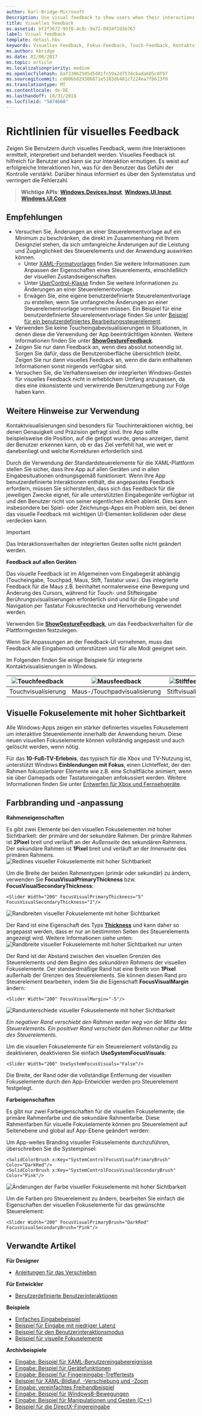 ```yaml
---
author: Karl-Bridge-Microsoft
Description: Use visual feedback to show users when their interactions with a UWP app are detected, interpreted, and handled.
title: Visuelles Feedback
ms.assetid: bf2f3672-95f0-4c8c-9a72-0934f2d3b767
label: Visual feedback
template: detail.hbs
keywords: Visuelles Feedback, Fokus-Feedback, Touch-Feedback, Kontaktvisualisierung, Eingabe, Interaktion
ms.author: kbridge
ms.date: 02/08/2017
ms.topic: article
ms.localizationpriority: medium
ms.openlocfilehash: baf23062595d5d81fc59a2d757dcbada685c0f97
ms.sourcegitcommit: cd00bb829306871e5103db481cf224ea7fb613f0
ms.translationtype: MT
ms.contentlocale: de-DE
ms.lasthandoff: 10/31/2018
ms.locfileid: "5874668"
---
```

# <a name="guidelines-for-visual-feedback"></a>Richtlinien für visuelles Feedback

Zeigen Sie Benutzern durch visuelles Feedback, wenn ihre Interaktionen ermittelt, interpretiert und behandelt werden. Visuelles Feedback ist hilfreich für Benutzer und kann sie zur Interaktion ermutigen. Es weist auf erfolgreiche Interaktionen hin, was für den Benutzer das Gefühl der Kontrolle verstärkt. Darüber hinaus informiert es über den Systemstatus und verringert die Fehlerzahl.

> **Wichtige APIs**: [**Windows.Devices.Input**](https://msdn.microsoft.com/library/windows/apps/br225648), [**Windows.UI.Input**](https://msdn.microsoft.com/library/windows/apps/br242084), [**Windows.UI.Core**](https://msdn.microsoft.com/library/windows/apps/br208383)

## <a name="recommendations"></a>Empfehlungen

- Versuchen Sie, Änderungen an einer Steuerelementvorlage auf ein Minimum zu beschränken, die direkt im Zusammenhang mit Ihrem Designziel stehen, da sich umfangreiche Änderungen auf die Leistung und Zugänglichkeit des Steuerelements und der Anwendung auswirken können. 
    - Unter [XAML-Formatvorlagen](https://docs.microsoft.com/windows/uwp/design/controls-and-patterns/xaml-styles) finden Sie weitere Informationen zum Anpassen der Eigenschaften eines Steuerelements, einschließlich der visuellen Zustandseigenschaften.
    - Unter [UserControl-Klasse](https://docs.microsoft.com/uwp/api/windows.ui.xaml.controls.usercontrol) finden Sie weitere Informationen zu Änderungen an einer Steuerelementvorlage.
    - Erwägen Sie, eine eigene benutzerdefinierte Steuerelementvorlage zu erstellen, wenn Sie umfangreiche Änderungen an einer Steuerelementvorlage vornehmen müssen. Ein Beispiel für eine benutzerdefinierte Steuerelementvorlage finden Sie unter [Beispiel für ein benutzerdefiniertes Bearbeitungssteuerelement](https://github.com/Microsoft/Windows-universal-samples/tree/master/Samples/CustomEditControl).
- Verwenden Sie keine Toucheingabevisualisierungen in Situationen, in denen diese die Verwendung der App beeinträchtigen könnten. Weitere Informationen finden Sie unter [**ShowGestureFeedback**](https://msdn.microsoft.com/library/windows/apps/br241969).
- Zeigen Sie nur dann Feedback an, wenn dies absolut notwendig ist. Sorgen Sie dafür, dass die Benutzeroberfläche übersichtlich bleibt. Zeigen Sie nur dann visuelles Feedback an, wenn die darin enthaltenen Informationen sonst nirgends verfügbar sind.
- Versuchen Sie, die Verhaltensweisen der integrierten Windows-Gesten für visuelles Feedback nicht in erheblichem Umfang anzupassen, da dies eine inkonsistente und verwirrende Benutzerumgebung zur Folge haben kann.

## <a name="additional-usage-guidance"></a>Weitere Hinweise zur Verwendung

Kontaktvisualisierungen sind besonders für Touchinteraktionen wichtig, bei denen Genauigkeit und Präzision gefragt sind. Ihre App sollte beispielsweise die Position, auf die getippt wurde, genau anzeigen, damit der Benutzer erkennen kann, ob er das Ziel verfehlt hat, wie weit er danebenliegt und welche Korrekturen erforderlich sind.

Durch die Verwendung der Standardsteuerelemente für die XAML-Plattform stellen Sie sicher, dass Ihre App auf allen Geräten und in allen Eingabesituationen ordnungsgemäß funktioniert. Wenn Ihre App benutzerdefinierte Interaktionen enthält, die angepasstes Feedback erfordern, müssen Sie sicherstellen, dass sich das Feedback für die jeweiligen Zwecke eignet, für alle unterstützten Eingabegeräte verfügbar ist und den Benutzer nicht von seiner eigentlichen Arbeit ablenkt. Dies kann insbesondere bei Spiel- oder Zeichnungs-Apps ein Problem sein, bei denen das visuelle Feedback mit wichtigen UI-Elementen kollidieren oder diese verdecken kann.

> [!Important]
> Das Interaktionsverhalten der integrierten Gesten sollte nicht geändert werden.

**Feedback auf allen Geräten**

Das visuelle Feedback ist im Allgemeinen vom Eingabegerät abhängig (Toucheingabe, Touchpad, Maus, Stift, Tastatur usw.). Das integrierte Feedback für die Maus z.B. beinhaltet normalerweise eine Bewegung und Änderung des Cursors, während für Touch- und Stifteingabe Berührungsvisualisierungen erforderlich sind und für die Eingabe und Navigation per Tastatur Fokusrechtecke und Hervorhebung verwendet werden.

Verwenden Sie [**ShowGestureFeedback**](https://msdn.microsoft.com/library/windows/apps/br241969), um das Feedbackverhalten für die Plattformgesten festzulegen.

Wenn Sie Anpassungen an der Feedback-UI vornehmen, muss das Feedback alle Eingabemodi unterstützen und für alle Modi geeignet sein.

Im Folgenden finden Sie einige Beispiele für integrierte Kontaktvisualisierungen in Windows.

| ![Touchfeedback](images/TouchFeedback.png) | ![Mausfeedback](images/MouseFeedback.png) | ![Stiftfeedback](images/PenFeedback.png) | ![Tastaturfeedback](images/KeyboardFeedback.png) |
| --- | --- | --- | --- |
| Touchvisualisierung | Maus-/Touchpadvisualisierung | Stiftvisualisierung | Tastaturvisualisierung |

## <a name="high-visibility-focus-visuals"></a>Visuelle Fokuselemente mit hoher Sichtbarkeit

Alle Windows-Apps zeigen ein stärker definiertes visuelles Fokuselement um interaktive Steuerelemente innerhalb der Anwendung herum. Diese neuen visuellen Fokuselemente können vollständig angepasst und auch gelöscht werden, wenn nötig.

Für das **10-Fuß-TV-Erlebnis**, das typisch für die Xbox und TV-Nutzung ist, unterstützt Windows **Einblendungen mit Fokus**, einen Lichteffekt, der den Rahmen fokussierbarer Elemente wie z.B. eine Schaltfläche animiert, wenn sie über Gamepads oder Tastatureingaben anfokussiert werden. Weitere Informationen finden Sie unter [Entwerfen für Xbox und Fernsehgeräte](https://docs.microsoft.com/windows/uwp/design/devices/designing-for-tv#reveal-focus).

## <a name="color-branding--customizing"></a>Farbbranding und -anpassung

**Rahmeneigenschaften**

Es gibt zwei Elemente bei den visuellen Fokuselementen mit hoher Sichtbarkeit: der primäre und der sekundäre Rahmen. Der primäre Rahmen ist **2Pixel** breit und verläuft an der *Außenseite* des sekundären Rahmens. Der sekundäre Rahmen ist **1Pixel** breit und verläuft an der *Innenseite* des primären Rahmens.
![Redlines visueller Fokuselemente mit hoher Sichtbarkeit](images/FocusRectRedlines.png)

Um die Breite der beiden Rahmentypen (primär oder sekundär) zu ändern, verwenden Sie **FocusVisualPrimaryThickness** bzw. **FocusVisualSecondaryThickness**:
```XAML
<Slider Width="200" FocusVisualPrimaryThickness="5" FocusVisualSecondaryThickness="2"/>
```
![Randbreiten visueller Fokuselemente mit hoher Sichtbarkeit](images/FocusMargin.png)

Der Rand ist eine Eigenschaft des Typs [**Thickness**](https://msdn.microsoft.com/library/system.windows.thickness) und kann daher so angepasst werden, dass er nur an bestimmten Seiten des Steuerelements angezeigt wird. Weitere Informationen siehe unten: ![Randbreite visueller Fokuselemente mit hoher Sichtbarkeit nur unten](images/FocusThicknessSide.png)

Der Rand ist der Abstand zwischen den visuellen Grenzen des Steuerelements und dem Beginn des *sekundären Rahmens* der visuellen Fokuselemente. Der standardmäßige Rand hat eine Breite von **1Pixel** außerhalb der Grenzen des Steuerelements. Sie können diesen Rand pro Steuerelement bearbeiten, indem Sie die Eigenschaft **FocusVisualMargin** ändern:
```XAML
<Slider Width="200" FocusVisualMargin="-5"/>
```
![Randunterschiede visueller Fokuselemente mit hoher Sichtbarkeit](images/FocusPlusMinusMargin.png)

*Ein negativer Rand verschiebt den Rahmen weiter weg von der Mitte des Steuerelements. Ein positiver Rand verschiebt den Rahmen näher zur Mitte des Steuerelements.*

Um die visuellen Fokuselemente für ein Steuerelement vollständig zu deaktivieren, deaktivieren Sie einfach **UseSystemFocusVisuals**:
```XAML
<Slider Width="200" UseSystemFocusVisuals="False"/>
```

Die Breite, der Rand oder die vollständige Entfernung der visuellen Fokuselemente durch den App-Entwickler werden pro Steuerelement festgelegt.

**Farbeigenschaften**

Es gibt nur zwei Farbeigenschaften für die visuellen Fokuselemente; die primäre Rahmenfarbe und die sekundäre Rahmenfarbe. Diese Rahmenfarben für visuelle Fokuselemente können pro Steuerelement auf Seitenebene und global auf App-Ebene geändert werden:

Um App-weites Branding visueller Fokuselemente durchzuführen, überschreiben Sie die Systempinsel:
```XAML
<SolidColorBrush x:Key="SystemControlFocusVisualPrimaryBrush" Color="DarkRed"/>
<SolidColorBrush x:Key="SystemControlFocusVisualSecondaryBrush" Color="Pink"/>
```
![Änderungen der Farbe visueller Fokuselemente mit hoher Sichtbarkeit](images/FocusRectColorChanges.png)

Um die Farben pro Steuerelement zu ändern, bearbeiten Sie einfach die Eigenschaften der visuellen Fokuselemente für das gewünschte Steuerelement:
```XAML
<Slider Width="200" FocusVisualPrimaryBrush="DarkRed" FocusVisualSecondaryBrush="Pink"/>
```

## <a name="related-articles"></a>Verwandte Artikel

**Für Designer**
* [Anleitungen für das Verschieben](guidelines-for-panning.md)

**Für Entwickler**
* [Benutzerdefinierte Benutzerinteraktionen](https://msdn.microsoft.com/library/windows/apps/mt185599)

**Beispiele**
* [Einfaches Eingabebeispiel](http://go.microsoft.com/fwlink/p/?LinkID=620302)
* [Beispiel für Eingabe mit niedriger Latenz](http://go.microsoft.com/fwlink/p/?LinkID=620304)
* [Beispiel für den Benutzerinteraktionsmodus](http://go.microsoft.com/fwlink/p/?LinkID=619894)
* [Beispiel für visuelle Fokuselemente](http://go.microsoft.com/fwlink/p/?LinkID=619895)

**Archivbeispiele**
* [Eingabe: Beispiel für XAML-Benutzereingabeereignisse](http://go.microsoft.com/fwlink/p/?linkid=226855)
* [Eingabe: Beispiel für Gerätefunktionen](http://go.microsoft.com/fwlink/p/?linkid=231530)
* [Eingabe: Beispiel für Fingereingabe-Treffertests](http://go.microsoft.com/fwlink/p/?linkid=231590)
* [Beispiel für XAML-Bildlauf, -Verschiebung und -Zoom](http://go.microsoft.com/fwlink/p/?linkid=251717)
* [Eingabe: vereinfachtes Freihandbeispiel](http://go.microsoft.com/fwlink/p/?linkid=246570)
* [Eingabe: Beispiel für Windows8-Bewegungen](http://go.microsoft.com/fwlink/p/?LinkId=264995)
* [Eingabe: Beispiel für Manipulationen und Gesten (C++)](http://go.microsoft.com/fwlink/p/?linkid=231605)
* [Beispiel für die DirectX-Fingereingabe](http://go.microsoft.com/fwlink/p/?LinkID=231627)
 

 
